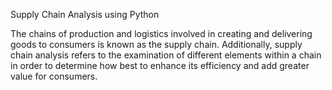 Supply Chain Analysis using Python

The chains of production and logistics involved in creating and delivering goods to consumers is known as the supply chain.
Additionally, supply chain analysis refers to the examination of different elements within a chain in order to determine how best to enhance its efficiency and add greater value for consumers.
